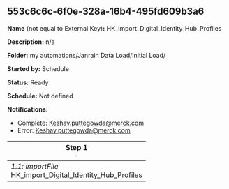 ## 553c6c6c-6f0e-328a-16b4-495fd609b3a6

**Name** (not equal to External Key)**:** HK_import_Digital_Identity_Hub_Profiles

**Description:** n/a

**Folder:** my automations/Janrain Data Load/Initial Load/

**Started by:** Schedule

**Status:** Ready

**Schedule:** Not defined

**Notifications:**

* Complete: Keshav.puttegowda@merck.com
* Error: Keshav.puttegowda@merck.com

| Step 1<br>_<small>-</small>_ |
| --- |
| _1.1: importFile_<br>HK_import_Digital_Identity_Hub_Profiles |
